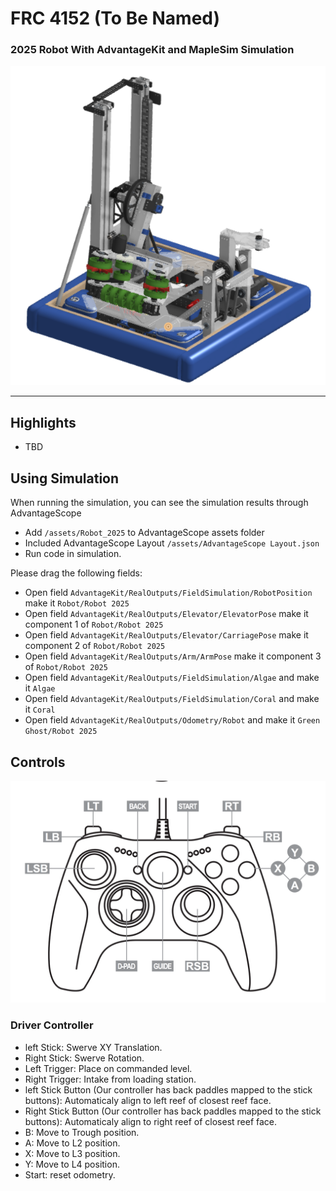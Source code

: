 # FRC 4152 (To Be Named)

### 2025 Robot With AdvantageKit and MapleSim Simulation

![Robot Image](/assets/2025CAD.png)

---

## Highlights
- TBD

## Using Simulation
When running the simulation, you can see the simulation results through AdvantageScope

- Add `/assets/Robot_2025` to AdvantageScope assets folder
- Included AdvantageScope Layout `/assets/AdvantageScope Layout.json`
- Run code in simulation.

Please drag the following fields:

- Open field `AdvantageKit/RealOutputs/FieldSimulation/RobotPosition` make it `Robot/Robot 2025`
- Open field `AdvantageKit/RealOutputs/Elevator/ElevatorPose` make it component 1 of `Robot/Robot 2025`
- Open field `AdvantageKit/RealOutputs/Elevator/CarriagePose` make it component 2 of `Robot/Robot 2025`
- Open field `AdvantageKit/RealOutputs/Arm/ArmPose` make it component 3 of `Robot/Robot 2025`
- Open field `AdvantageKit/RealOutputs/FieldSimulation/Algae` and make it `Algae`
- Open field `AdvantageKit/RealOutputs/FieldSimulation/Coral` and make it `Coral`
- Open field `AdvantageKit/RealOutputs/Odometry/Robot` and make it `Green Ghost/Robot 2025`

## Controls
![Controller Image](/assets/XboxDiagram.png)
### Driver Controller
- left Stick: Swerve XY Translation.
- Right Stick: Swerve Rotation.
- Left Trigger: Place on commanded level.
- Right Trigger: Intake from loading station.
- left Stick Button (Our controller has back paddles mapped to the stick buttons): Automaticaly align to left reef of closest reef face.
- Right Stick Button (Our controller has back paddles mapped to the stick buttons): Automaticaly align to right reef of closest reef face.
- B: Move to Trough position.
- A: Move to L2 position.
- X: Move to L3 position.
- Y: Move to L4 position.
- Start: reset odometry.
